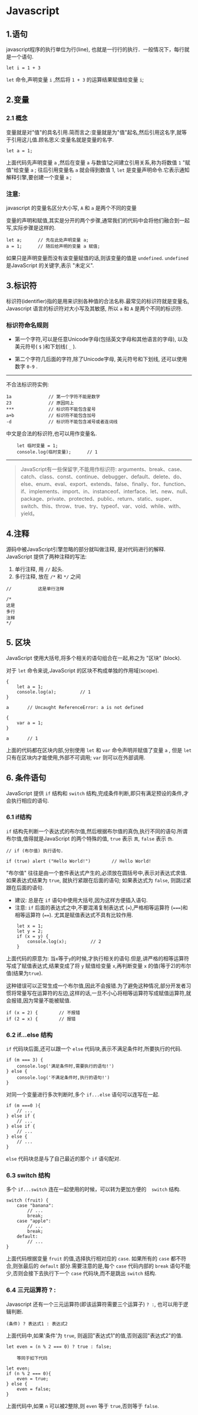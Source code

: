 # Javascript


## 1.语句
javascript程序的执行单位为行(line), 也就是一行行的执行．一般情况下，每行就是一个语句.

```
let i = 1 + 3
```
`let` 命令,声明变量 `i` ,然后将 `1 + 3` 的运算结果赋值给变量 `i`;
## 2.变量
### 2.1 概念
变量就是对"值"的具名引用.简而言之:变量就是为"值"起名,然后引用这名字,就等于引用这儿值.顾名思义:变量名就是变量的名字.
```
let a = 1;
```
上面代码先声明变量 `a` ,然后在变量 `a` 与数值1之间建立引用关系,称为将数值 `1` "赋值"给变量 `a` ; 往后引用变量名 `a` 就会得到数值 1, `let` 是变量声明命令.它表示通知解释引擎,要创建一个变量 `a` ;
### 注意:
javascript 的变量名区分大小写, `A` 和 `a` 是两个不同的变量

变量的声明和赋值,其实是分开的两个步骤,通常我们的代码中会将他们融合到一起写,实际步骤是这样的.
```
let a;      // 先在此处声明变量 a;
a = 1;      // 随后给声明的变量 a 赋值;
```
如果只是声明变量而没有诶变量赋值的话,则该变量的值是 `undefined`. `undefined` 是JavaScript 的关键字,表示 "未定义".
## 3.标识符
标识符(identifier)指的是用来识别各种值的合法名称.最常见的标识符就是变量名, Javascript 语言的标识符对大小写及其敏感, 所以 `a` 和 `A` 是两个不同的标识符.
### 标识符命名规则
+ 第一个字符,可以是任意Unicode字母(包括英文字母和其他语言的字母), 以及美元符号( `$` )和下划线( `_` ).

+ 第二个字符几后面的字符,除了Unicode字母, 美元符号和下划线, 还可以使用数字 `0-9` .
---
不合法标识符实例:
```
1a              // 第一个字符不能是数字
23              // 原因同上
***             // 标识符不能包含星号
a+b             // 标识符不能包含加号
-d              // 标识符不能包含减号或者连词线
```
中文是合法的标识符,也可以用作变量名.
```
    let 临时变量 = 1;
    console.log(临时变量);      // 1
```
---
> JavaScript有一些保留字,不能用作标识符: arguments、break、case、catch、class、const、continue、debugger、default、delete、do、else、enum、eval、export、extends、false、finally、for、function、if、implements、import、in、instanceof、interface、let、new、null、package、private、protected、public、return、static、super、switch、this、throw、true、try、typeof、var、void、while、with、yield。
## 4.注释
源码中被JavaScript引擎忽略的部分就叫做注释, 是对代码进行的解释. JavaScript 提供了两种注释的写法:
1. 单行注释, 用 `//` 起头.
2. 多行注释, 放在 `/*` 和 `*/` 之间
```
//          这是单行注释

/*
这是
多行
注释
*/
```

## 5. 区块
JavaScript 使用大括号,将多个相关的语句组合在一起,称之为 "区块" (block).

对于 `let` 命令来说,JavaScript 的区块不构成单独的作用域(scope).
```
{
    let a = 1;
    console.log(a);         // 1
}

a       // Uncaught ReferenceError: a is not defined
```
```
{
    var a = 1;
}

a       // 1
```
上面的代码都在区块内部,分别使用 `let` 和 `var` 命令声明并赋值了变量 `a` , 但是 `let` 只有在区块内才能使用,外部不可调用; `var` 则可以在外部调用.
## 6. 条件语句
JavaScript 提供 `if` 结构和 `switch` 结构,完成条件判断,即只有满足预设的条件,才会执行相应的语句.
### 6.1 if结构
`if` 结构先判断一个表达式的布尔值,然后根据布尔值的真伪,执行不同的语句.所谓布尔值,值得就是JavaScript 的两个特殊的值, `true` 表示 `真`, `false` 表示 `伪`.
```
// if (布尔值) 执行语句.

if (true) alert ("Hello World!")        // Hello World!
```
"布尔值" 往往是由一个套件表达式产生的,必须放在圆括号中,表示对表达式求值.如果表达式结果为 `true`, 就执行紧跟在后面的语句; 如果表达式为 `false`, 则跳过紧跟在后面的语句.
- 建议: 总是在 `if` 语句中使用大括号,因为这样方便插入语句.
- 注意: `if` 后面的表达式之中,不要混淆复制表达式 (`=`),严格相等运算符 (`===`)和相等运算符 (`==`). 尤其是赋值表达式不具有比较作用.
```
    let x = 1;
    let y = 2;
    if (x = y) {
        console.log(x);         // 2
    }
```
上面代码的原意为: 当`x`等于`y`的时候,才执行相关的语句.但是,讲严格的相等运算符写成了赋值表达式,结果变成了将 `y` 赋值给变量 `x`,再判断变量 `x` 的值(等于2)的布尔值(结果为`true`).

这种错误可以正常生成一个布尔值,因此不会报错.为了避免这种情况,部分开发者习惯将常量写在运算符的左边,这样的话,一旦不小心将相等运算符写成赋值运算符,就会报错,因为常量不能被赋值.
```
if (x = 2) {        // 不报错
if (2 = x) {        // 报错
```
### 6.2 if...else 结构
`if` 代码块后面,还可以跟一个 `else` 代码块,表示不满足条件时,所要执行的代码.
```
if (m === 3) {
    console.log('满足条件时,需要执行的语句!')
} else {
    console.log('不满足条件时,执行的语句!')
}
```
对同一个变量进行多次判断时,多个 `if...else` 语句可以连写在一起.
```
if (m ===0 ){
    // ...
} else if {
    // ...
} else if {
    // ...
} else {
    // ...
}
```
`else` 代码块总是与了自己最近的那个 `if` 语句配对.
### 6.3 switch 结构
多个 `if...switch` 连在一起使用的时候，可以转为更加方便的　`switch` 结构.
```
switch (fruit) {
    case "banana":
        // ...
        break;
    case "apple":
        // ...
        break;
    default:
        // ...
}
```
上面代码根据变量 `fruit` 的值,选择执行相对应的 `case`. 如果所有的 `case` 都不符合,则张最后的 `default` 部分.需要注意的是,每个 `case` 代码内部的 `break` 语句不能少,否则会接下去执行下一个 `case` 代码块,而不是跳出 `switch` 结构.
### 6.4 三元运算符 ? :
Javascript 还有一个三元运算符(即该运算符需要三个运算子) `? :`, 也可以用于逻辑判断.
```
(条件) ? 表达式1 : 表达式2
```
上面代码中,如果'条件'为 `true`, 则返回"表达式1"的值,否则返回"表达式2"的值.
```
let even = (n % 2 === 0) ? true : false;

    等同于如下代码

let even;
if (n % 2 === 0){
    even = true;
} else {
    even = false;
}
```
上面代码中,如果 `n` 可以被2整除,则 `even` 等于 `true`,否则等于 `false`.